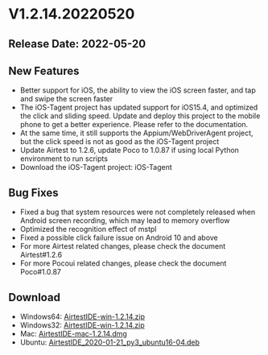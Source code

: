 # V1.2.14.20220520
## Release Date: 2022-05-20

## New Features
- Better support for iOS, the ability to view the iOS screen faster, and tap and swipe the screen faster
- The iOS-Tagent project has updated support for iOS15.4, and optimized the click and sliding speed. Update and deploy this project to the mobile phone to get a better experience. Please refer to the documentation.
- At the same time, it still supports the Appium/WebDriverAgent project, but the click speed is not as good as the iOS-Tagent project
- Update Airtest to 1.2.6, update Poco to 1.0.87 if using local Python environment to run scripts
- Download the iOS-Tagent project: iOS-Tagent

## Bug Fixes
- Fixed a bug that system resources were not completely released when Android screen recording, which may lead to memory overflow
- Optimized the recognition effect of mstpl
- Fixed a possible click failure issue on Android 10 and above
- For more Airtest related changes, please check the document Airtest#1.2.6
- For more Pocoui related changes, please check the document Poco#1.0.87

## Download
- Windows64: [AirtestIDE-win-1.2.14.zip](https://airtestproject.s3.netease.com/downloads/AirtestIDE/win64/AirtestIDE-win-1.2.14.zip)
- Windows32: [AirtestIDE-win-1.2.14.zip](https://airtestproject.s3.netease.com/downloads/AirtestIDE/win32/AirtestIDE-win-1.2.14.zip)
- Mac: [AirtestIDE-mac-1.2.14.dmg](https://airtestproject.s3.netease.com/downloads/AirtestIDE/mac/AirtestIDE-mac-1.2.14.dmg)
- Ubuntu: [AirtestIDE_2020-01-21_py3_ubuntu16-04.deb](https://airtestproject.s3.netease.com/downloads/AirtestIDE/AirtestIDE_2020-01-21_py3_ubuntu16-04.deb)